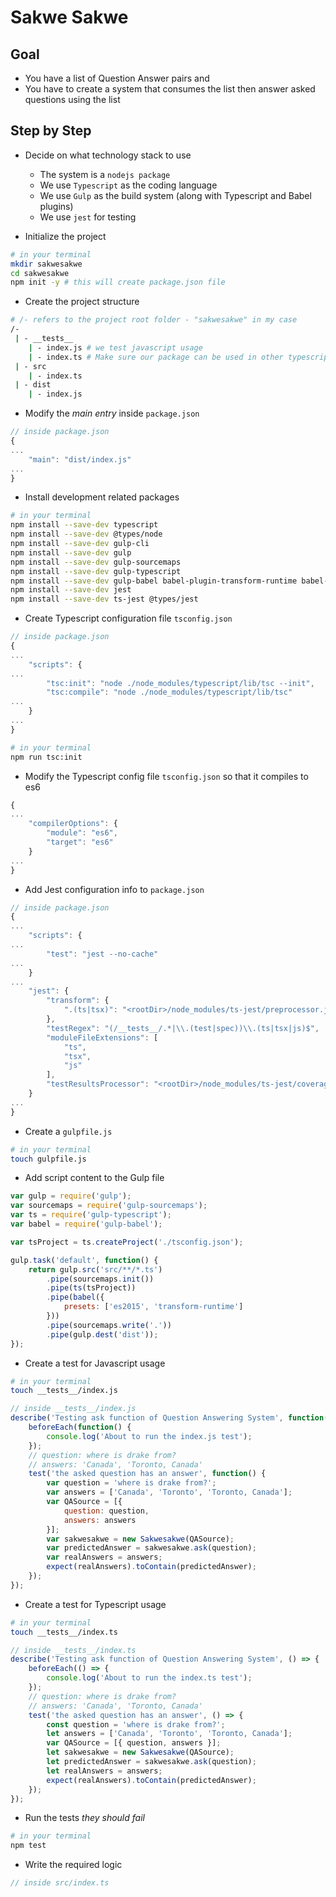 # Sakwe Sakwe

## Goal
* You have a list of Question Answer pairs and
* You have to create a system that consumes the list then answer asked questions using the list

## Step by Step 

* Decide on what technology stack to use
    * The system is a `nodejs package`
    * We use `Typescript` as the coding language
    * We use `Gulp` as the build system (along with Typescript and Babel plugins)
    * We use `jest` for testing

* Initialize the project
```sh
# in your terminal
mkdir sakwesakwe
cd sakwesakwe
npm init -y # this will create package.json file
```

* Create the project structure
```sh
# /- refers to the project root folder - "sakwesakwe" in my case
/-
 | - __tests__
    | - index.js # we test javascript usage
    | - index.ts # Make sure our package can be used in other typescript projects
 | - src
    | - index.ts
 | - dist
    | - index.js
```

* Modify the *main entry* inside `package.json`
```javascript
// inside package.json
{
...
    "main": "dist/index.js"
...
}
```

* Install development related packages
```sh
# in your terminal
npm install --save-dev typescript
npm install --save-dev @types/node
npm install --save-dev gulp-cli
npm install --save-dev gulp
npm install --save-dev gulp-sourcemaps
npm install --save-dev gulp-typescript
npm install --save-dev gulp-babel babel-plugin-transform-runtime babel-preset-es2015
npm install --save-dev jest
npm install --save-dev ts-jest @types/jest
```

* Create Typescript configuration file `tsconfig.json`
```javascript
// inside package.json
{
...
    "scripts": {
...
        "tsc:init": "node ./node_modules/typescript/lib/tsc --init",
        "tsc:compile": "node ./node_modules/typescript/lib/tsc"
...
    }
...    
}
```

```sh
# in your terminal
npm run tsc:init
```

* Modify the Typescript config file `tsconfig.json` so that it compiles to es6
```javascript
{
...
    "compilerOptions": {
        "module": "es6",
        "target": "es6"
    }
...
}
```

* Add Jest configuration info to `package.json`
```javascript
// inside package.json
{
...
    "scripts": {
...
        "test": "jest --no-cache"
...
    }
...
    "jest": {
        "transform": {
            ".(ts|tsx)": "<rootDir>/node_modules/ts-jest/preprocessor.js"
        },
        "testRegex": "(/__tests__/.*|\\.(test|spec))\\.(ts|tsx|js)$",
        "moduleFileExtensions": [
            "ts",
            "tsx",
            "js"
        ],
        "testResultsProcessor": "<rootDir>/node_modules/ts-jest/coverageprocessor.js"
    }
...
}
```

* Create a `gulpfile.js`
```sh
# in your terminal
touch gulpfile.js
```

* Add script content to the Gulp file
```javascript
var gulp = require('gulp');  
var sourcemaps = require('gulp-sourcemaps');  
var ts = require('gulp-typescript');  
var babel = require('gulp-babel');

var tsProject = ts.createProject('./tsconfig.json');

gulp.task('default', function() {  
    return gulp.src('src/**/*.ts')
        .pipe(sourcemaps.init())
        .pipe(ts(tsProject))
        .pipe(babel({
            presets: ['es2015', 'transform-runtime']
        }))
        .pipe(sourcemaps.write('.'))
        .pipe(gulp.dest('dist'));
});
```

* Create a test for Javascript usage
```sh
# in your terminal
touch __tests__/index.js
```

```javascript
// inside __tests__/index.js
describe('Testing ask function of Question Answering System', function() {
    beforeEach(function() {
        console.log('About to run the index.js test');
    });
    // question: where is drake from?
    // answers: 'Canada', 'Toronto, Canada'
    test('the asked question has an answer', function() {
        var question = 'where is drake from?';
        var answers = ['Canada', 'Toronto', 'Toronto, Canada'];
        var QASource = [{ 
            question: question, 
            answers: answers
        }];
        var sakwesakwe = new Sakwesakwe(QASource);
        var predictedAnswer = sakwesakwe.ask(question);
        var realAnswers = answers;
        expect(realAnswers).toContain(predictedAnswer);
    });
});
```

* Create a test for Typescript usage
```sh
# in your terminal
touch __tests__/index.ts
```

```typescript
// inside __tests__/index.ts
describe('Testing ask function of Question Answering System', () => {
    beforeEach(() => {
        console.log('About to run the index.ts test');
    });
    // question: where is drake from?
    // answers: 'Canada', 'Toronto, Canada'
    test('the asked question has an answer', () => {
        const question = 'where is drake from?';
        let answers = ['Canada', 'Toronto', 'Toronto, Canada'];
        var QASource = [{ question, answers }];
        let sakwesakwe = new Sakwesakwe(QASource);
        let predictedAnswer = sakwesakwe.ask(question);
        let realAnswers = answers;
        expect(realAnswers).toContain(predictedAnswer);
    });
});
```

* Run the tests *they should fail*
```sh
# in your terminal
npm test
```

* Write the required logic
```javascript
// inside src/index.ts
```